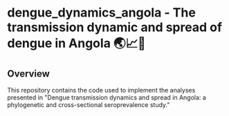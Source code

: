 # dengue_dynamics_angola - The transmission dynamic and spread of dengue in Angola 🌏📈🦟

## Overview
This repository contains the code used to implement the analyses presented in "Dengue transmission dynamics and spread in Angola: a phylogenetic and cross-sectional seroprevalence study."
